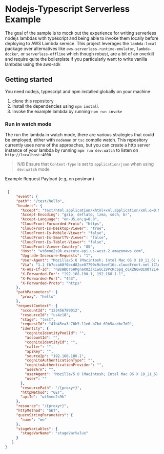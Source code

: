 # Nodejs-Typescript Serverless Example

The goal of the sample is to mock out the experience for writing serverless nodejs lambdas with typescript and being able to invoke them locally before deploying to AWS Lambda service.
This project leverages the `lambda-local` package over alternatives like `aws-serverless-runtime-emulator`, `lambda-docker`, or `serverless-offline` which though robust, are a bit of an overkill and require quite the boilerplate if you particularly want to write vanilla lambdas using the aws-sdk

## Getting started

You need nodejs, typescript and npm installed globally on your machine

1. clone this repository
2. Install the dependencies using `npm install`
3. Invoke the example lambda by running `npm run invoke`

### Run in watch mode

The run the lambda in watch mode, there are various strategies that could be employed, either with `nodemon` or `tsc` compile watch. This repository currently uses none of the approaches, but you can create a http server instance of your lambda by running `npm run dev:watch` to listen on `http://localhost:4000`

> N/B Ensure that `Content-Type` is set to `application/json` when using `dev:watch` mode

Example Request Payload (e.g, on postman)

```json

 { 
     "event": {
     "path": "/test/hello",
     "headers": {
       "Accept": "text/html,application/xhtml+xml,application/xml;q=0.9,image/webp,*/*;q=0.8",
       "Accept-Encoding": "gzip, deflate, lzma, sdch, br",
       "Accept-Language": "en-US,en;q=0.8",
       "CloudFront-Forwarded-Proto": "https",
       "CloudFront-Is-Desktop-Viewer": "true",
       "CloudFront-Is-Mobile-Viewer": "false",
       "CloudFront-Is-SmartTV-Viewer": "false",
       "CloudFront-Is-Tablet-Viewer": "false",
       "CloudFront-Viewer-Country": "US",
       "Host": "wt6mne2s9k.execute-api.us-west-2.amazonaws.com",
       "Upgrade-Insecure-Requests": "1",
       "User-Agent": "Mozilla/5.0 (Macintosh; Intel Mac OS X 10_11_6) AppleWebKit/537.36 (KHTML, like Gecko) Chrome/52.0.2743.82 Safari/537.36 OPR/39.0.2256.48",
       "Via": "1.1 fb7cca60f0ecd82ce07790c9c5eef16c.cloudfront.net (CloudFront)",
       "X-Amz-Cf-Id": "nBsWBOrSHMgnaROZJK1wGCZ9PcRcSpq_oSXZNQwQ10OTZL4cimZo3g==",
       "X-Forwarded-For": "192.168.100.1, 192.168.1.1",
       "X-Forwarded-Port": "443",
       "X-Forwarded-Proto": "https"
     },
     "pathParameters": {
       "proxy": "hello"
     },
     "requestContext": {
       "accountId": "123456789012",
       "resourceId": "us4z18",
       "stage": "test",
       "requestId": "41b45ea3-70b5-11e6-b7bd-69b5aaebc7d9",
       "identity": {
         "cognitoIdentityPoolId": "",
         "accountId": "",
         "cognitoIdentityId": "",
         "caller": "",
         "apiKey": "",
         "sourceIp": "192.168.100.1",
         "cognitoAuthenticationType": "",
         "cognitoAuthenticationProvider": "",
         "userArn": "",
         "userAgent": "Mozilla/5.0 (Macintosh; Intel Mac OS X 10_11_6) AppleWebKit/537.36 (KHTML, like Gecko) Chrome/52.0.2743.82 Safari/537.36 OPR/39.0.2256.48",
         "user": ""
       },
       "resourcePath": "/{proxy+}",
       "httpMethod": "GET",
       "apiId": "wt6mne2s9k"
     },
     "resource": "/{proxy+}",
     "httpMethod": "GET",
     "queryStringParameters": {
       "name": "me"
     },
     "stageVariables": {
       "stageVarName": "stageVarValue"
     }
   }
}
```
